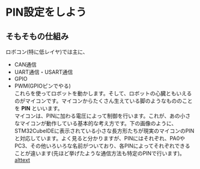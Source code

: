 # PIN設定をしよう
## そもそもの仕組み
ロボコン(特に低レイヤ)では主に、  
- CAN通信
- UART通信・USART通信
- GPIO
- PWM(GPIOピンでやる)  
これらを使ってロボットを動かします。そして、ロボットの心臓ともいえるのがマイコンです。マイコンからたくさん生えている脚のようなもののことを **PIN** といいます。  
マイコンは、PINに加わる電圧によって制御を行います。これが、あの小さなマイコンが動作している基本的な考え方です。下の画像のように、STM32CubeIDEに表示されている小さな長方形たちが現実のマイコンのPINと対応しています。よく見ると分かりますが、PINにはそれぞれ、PA0やPC3、その他いろいろな名前がついており、各PINによってそれぞれできることが違います(先ほど挙げたような通信方法も特定のPINで行います)。  
[alttext](/images/scr_2025-08-29_145702.png)  
